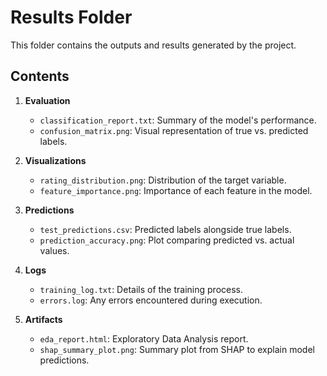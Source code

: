 # Results Folder

This folder contains the outputs and results generated by the project.

## Contents

1. **Evaluation**
   - `classification_report.txt`: Summary of the model's performance.
   - `confusion_matrix.png`: Visual representation of true vs. predicted labels.

2. **Visualizations**
   - `rating_distribution.png`: Distribution of the target variable.
   - `feature_importance.png`: Importance of each feature in the model.

3. **Predictions**
   - `test_predictions.csv`: Predicted labels alongside true labels.
   - `prediction_accuracy.png`: Plot comparing predicted vs. actual values.

4. **Logs**
   - `training_log.txt`: Details of the training process.
   - `errors.log`: Any errors encountered during execution.

5. **Artifacts**
   - `eda_report.html`: Exploratory Data Analysis report.
   - `shap_summary_plot.png`: Summary plot from SHAP to explain model predictions.
